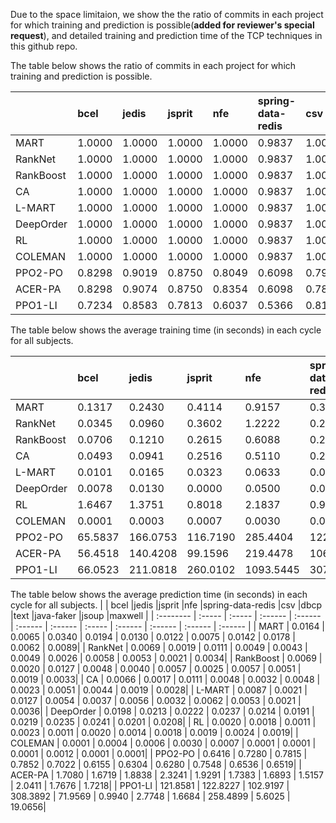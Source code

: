 Due to the space limitaion, we show the the ratio of commits in each project for which training and prediction is possible(**added for reviewer's special request**), and detailed training and prediction time of the TCP techniques in this github repo.

The table below shows the ratio of commits in each project for which training and prediction is possible. 

|           | bcel   |jedis   |jsprit   |nfe      |spring-data-redis |csv |dbcp  |text  |java-faker  |jsoup  |maxwell     |
| :-------- | :----- | :----- | :------ | :------ | :------ | :------ | :----- | :------ | :------ | :------ | :------ |
| MART      | 1.0000 | 1.0000 | 1.0000 | 1.0000 | 0.9837 | 1.0000 | 0.9641 | 1.0000 | 1.0000 | 0.9847 | 1.0000|
| RankNet   | 1.0000 | 1.0000 | 1.0000 | 1.0000 | 0.9837 | 1.0000 | 0.9641 | 1.0000 | 1.0000 | 0.9847 | 1.0000|
| RankBoost | 1.0000 | 1.0000 | 1.0000 | 1.0000 | 0.9837 | 1.0000 | 0.9641 | 1.0000 | 1.0000 | 0.9847 | 1.0000|
| CA        | 1.0000 | 1.0000 | 1.0000 | 1.0000 | 0.9837 | 1.0000 | 0.9641 | 1.0000 | 1.0000 | 0.9847 | 1.0000|
| L-MART    | 1.0000 | 1.0000 | 1.0000 | 1.0000 | 0.9837 | 1.0000 | 0.9641 | 1.0000 | 1.0000 | 0.9847 | 1.0000|
| DeepOrder | 1.0000 | 1.0000 | 1.0000 | 1.0000 | 0.9837 | 1.0000 | 0.9641 | 1.0000 | 1.0000 | 0.9847 | 1.0000|
| RL        | 1.0000 | 1.0000 | 1.0000 | 1.0000 | 0.9837 | 1.0000 | 0.9641 | 1.0000 | 1.0000 | 0.9771 | 1.0000|
| COLEMAN   | 1.0000 | 1.0000 | 1.0000 | 1.0000 | 0.9837 | 1.0000 | 0.9641 | 1.0000 | 1.0000 | 0.9847 | 1.0000|
| PPO2-PO   | 0.8298 | 0.9019 | 0.8750 | 0.8049 | 0.6098 | 0.7969 | 0.7186 | 0.7931 | 0.7647 | 0.8855 | 0.8730|
| ACER-PA   | 0.8298 | 0.9074 | 0.8750 | 0.8354 | 0.6098 | 0.7813 | 0.7066 | 0.7759 | 0.7899 | 0.8893 | 0.8730|
| PPO1-LI   | 0.7234 | 0.8583 | 0.7813 | 0.6037 | 0.5366 | 0.8125 | 0.7186 | 0.7931 | 0.6050 | 0.8931 | 0.8651|

The table below shows the average training time (in seconds) in each cycle for all subjects. 

|           | bcel   |jedis   |jsprit   |nfe      |spring-data-redis |csv |dbcp  |text  |java-faker  |jsoup  |maxwell     |
| :-------- | :----- | :----- | :------ | :------ | :------ | :------ | :----- | :------ | :------ | :------ | :------ |
| MART      | 0.1317 | 0.2430 | 0.4114 | 0.9157 | 0.3159 | 0.0826 | 0.1094 | 0.1078 | 0.1789 | 0.1571 | 0.1678|
| RankNet   | 0.0345 | 0.0960 | 0.3602 | 1.2222 | 0.2293 | 0.0188 | 0.0356 | 0.0322 | 0.0963 | 0.0422 | 0.0594|
| RankBoost | 0.0706 | 0.1210 | 0.2615 | 0.6088 | 0.2092 | 0.0446 | 0.0603 | 0.0551 | 0.1017 | 0.0766 | 0.0877|
| CA        | 0.0493 | 0.0941 | 0.2516 | 0.5110 | 0.2191 | 0.0641 | 0.0529 | 0.0598 | 0.1099 | 0.0867 | 0.1017|
| L-MART    | 0.0101 | 0.0165 | 0.0323 | 0.0633 | 0.0220 | 0.0056 | 0.0077 | 0.0070 | 0.0129 | 0.0116 | 0.0115|
| DeepOrder | 0.0078 | 0.0130 | 0.0000 | 0.0500 | 0.0189 | 0.0000 | 0.0000 | 0.0000 | 0.0104 | 0.0087 | 0.0000|
| RL        | 1.6467 | 1.3751 | 0.8018 | 2.1837 | 0.9716 | 1.3767 | 0.8973 | 1.6224 | 2.0256 | 1.7912 | 2.1611|
| COLEMAN   | 0.0001 | 0.0003 | 0.0007 | 0.0030 | 0.0007 | 0.0000 | 0.0001 | 0.0001 | 0.0008 | 0.0001 | 0.0001|
| PPO2-PO   | 65.5837 | 166.0753 | 116.7190 | 285.4404 | 122.4071 | 66.7976 | 90.5479 | 65.5094 | 160.4616 | 112.4819 | 84.8545|
| ACER-PA   | 56.4518 | 140.4208 | 99.1596 | 219.4478 | 106.2357 | 69.6280 | 88.8237 | 62.1277 | 128.7103 | 104.7286 | 74.0440|
| PPO1-LI   | 66.0523 | 211.0818 | 260.0102 | 1093.5445 | 307.2488 | 59.6611 | 96.0616 | 77.5605 | 353.9117 | 103.0556 | 87.4027|

The table below shows the average prediction time (in seconds) in each cycle for all subjects. 
|           | bcel   |jedis   |jsprit   |nfe      |spring-data-redis |csv |dbcp  |text  |java-faker  |jsoup  |maxwell     |
| :-------- | :----- | :----- | :------ | :------ | :------ | :------ | :----- | :------ | :------ | :------ | :------ |
| MART      | 0.0164 | 0.0065 | 0.0340 | 0.0194 | 0.0130 | 0.0122 | 0.0075 | 0.0142 | 0.0178 | 0.0062 | 0.0089|
| RankNet   | 0.0069 | 0.0019 | 0.0111 | 0.0049 | 0.0043 | 0.0049 | 0.0026 | 0.0058 | 0.0053 | 0.0021 | 0.0034|
| RankBoost | 0.0069 | 0.0020 | 0.0127 | 0.0048 | 0.0040 | 0.0057 | 0.0025 | 0.0057 | 0.0051 | 0.0019 | 0.0033|
| CA        | 0.0066 | 0.0017 | 0.0111 | 0.0048 | 0.0032 | 0.0048 | 0.0023 | 0.0051 | 0.0044 | 0.0019 | 0.0028|
| L-MART    | 0.0087 | 0.0021 | 0.0127 | 0.0054 | 0.0037 | 0.0056 | 0.0032 | 0.0062 | 0.0053 | 0.0021 | 0.0036|
| DeepOrder | 0.0198 | 0.0213 | 0.0222 | 0.0237 | 0.0214 | 0.0191 | 0.0219 | 0.0235 | 0.0241 | 0.0201 | 0.0208|
| RL        | 0.0020 | 0.0018 | 0.0011 | 0.0023 | 0.0011 | 0.0020 | 0.0014 | 0.0018 | 0.0019 | 0.0024 | 0.0019|
| COLEMAN   | 0.0001 | 0.0004 | 0.0006 | 0.0030 | 0.0007 | 0.0001 | 0.0001 | 0.0001 | 0.0012 | 0.0001 | 0.0001|
| PPO2-PO   | 0.6416 | 0.7280 | 0.7815 | 0.7852 | 0.7022 | 0.6155 | 0.6304 | 0.6280 | 0.7548 | 0.6536 | 0.6519|
| ACER-PA   | 1.7080 | 1.6719 | 1.8838 | 2.3241 | 1.9291 | 1.7383 | 1.6893 | 1.5157 | 2.0411 | 1.7676 | 1.7218|
| PPO1-LI   | 121.8581 | 122.8227 | 102.9197 | 308.3892 | 71.9569 | 0.9940 | 2.7748 | 1.6684 | 258.4899 | 5.6025 | 19.0656|
